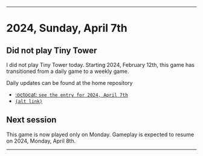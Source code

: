 
***

# 2024, Sunday, April 7th

## Did not play Tiny Tower

<!-- TODO: For each weekly entry, make sure the date is correct. The day of the week should be modified in 4 places !-->

I did not play Tiny Tower today. Starting 2024, February 12th, this game has transitioned from a daily game to a weekly game.

Daily updates can be found at the home repository

- [:octocat: `see the entry for 2024, April 7th`](https://github.com/seanpm2001/SeansLifeArchive_Images_TinyTower/tree/master/tiny%20tower/2024/04_April/07/) 
- [`(alt link)`](/tiny%20tower/2024/04_April/07/)

## Next session

This game is now played only on Monday. Gameplay is expected to resume on 2024, Monday, April 8th.

***
